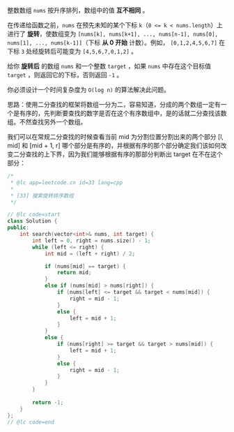 整数数组 `nums` 按升序排列，数组中的值 **互不相同** 。

在传递给函数之前，`nums` 在预先未知的某个下标 `k`（`0 <= k < nums.length`）上进行了 **旋转**，使数组变为 `[nums[k], nums[k+1], ..., nums[n-1], nums[0], nums[1], ..., nums[k-1]]`（下标 **从 0 开始** 计数）。例如， `[0,1,2,4,5,6,7]` 在下标 `3` 处经旋转后可能变为 `[4,5,6,7,0,1,2]` 。

给你 **旋转后** 的数组 `nums` 和一个整数 `target` ，如果 `nums` 中存在这个目标值 `target` ，则返回它的下标，否则返回 `-1` 。

你必须设计一个时间复杂度为 `O(log n)` 的算法解决此问题。





思路：使用二分查找的框架将数组一分为二，容易知道，分成的两个数组一定有一个是有序的，先判断要查找的数字是否在这个有序数组中，是的话就二分查找该数组。不然查找另外一个数组。

我们可以在常规二分查找的时候查看当前 mid 为分割位置分割出来的两个部分 [l, mid] 和 [mid + 1, r] 哪个部分是有序的，并根据有序的那个部分确定我们该如何改变二分查找的上下界，因为我们能够根据有序的那部分判断出 target 在不在这个部分：

```cpp
/*
 * @lc app=leetcode.cn id=33 lang=cpp
 *
 * [33] 搜索旋转排序数组
 */

// @lc code=start
class Solution {
public:
    int search(vector<int>& nums, int target) {
        int left = 0, right = nums.size() - 1;
        while (left <= right) {
            int mid = (left + right) / 2;

            if (nums[mid] == target) {
                return mid;
            }
            else if (nums[mid] > nums[right]) {
                if (nums[left] <= target && target < nums[mid]) {
                    right = mid - 1;
                }
                else {
                    left = mid + 1;
                }
            }
            else {
                if (nums[right] >= target && target > nums[mid]) {
                    left = mid + 1;
                }
                else {
                    right = mid - 1;
                }
            }
        }
        
        return -1;
    }
};
// @lc code=end


```

